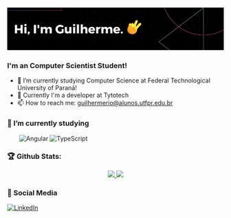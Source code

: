 ![1](https://github.com/delriog/delriog/blob/main/assets/1.png)

### I'm an Computer Scientist Student!
- 🔭 I’m currently studying Computer Science at Federal Technological University of Paraná!
- 🔧 Currently I'm a developer at Tytotech
- 📫 How to reach me: guilhermerio@alunos.utfpr.edu.br

### 🌱 I’m currently studying 
&emsp;&emsp;![Angular](https://img.shields.io/badge/angular-%23DD0031.svg?style=for-the-badge&logo=angular&logoColor=white)
![TypeScript](https://img.shields.io/badge/typescript-%23007ACC.svg?style=for-the-badge&logo=typescript&logoColor=white)


### 🏆 Github Stats:
<p align="center">
    <a href="https://github.com/JuanFSR">
        <img height="150em" src="https://github-readme-stats-jha-vineet69.vercel.app/api?username=delriog&hide=stars&count_private=true&show_icons=true&theme=material-palenight" />
        <img height="150em" src="https://github-readme-stats.vercel.app/api/top-langs/?username=delriog&count_private=true&hide=smalltalk&theme=material-palenight&layout=compact" /> 
    </a>
</p>

### :busts_in_silhouette: Social Media

  [![LinkedIn](https://img.shields.io/badge/linkedin-%230077B5.svg?style=for-the-badge&logo=linkedin&logoColor=white)](https://www.linkedin.com/in/guilherme-bernardo-del-rio/)&emsp;

